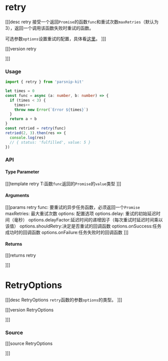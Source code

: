# retry

[[[desc retry
接受一个返回`Promise`的函数`func`和重试次数`maxRetries`（默认为 3），返回一个调用该函数失败时重试的函数。

可选参数`options`设置重试的配置，具体看[这里](#retryoptions)。
]]]

[[[version retry
  
]]]

### Usage

```ts
import { retry } from 'parsnip-kit'

let times = 0
const func = async (a: number, b: number) => {
  if (times < 3) {
    times++
    throw new Error(`Error ${times}`)
  }
  return a + b
}
const retried = retry(func)
retried(2, 3).then(res => {
  console.log(res)
  // { status: 'fulfilled', value: 5 }
})
```


### API

#### Type Parameter

[[[template retry
T:函数`func`返回的`Promise`的`value`类型
]]]

#### Arguments

[[[params retry
func: 要重试的异步任务函数，必须返回一个`Promise`
maxRetries: 最大重试次数
options: 配置选项
options.delay: 重试的初始延迟时间（毫秒）
options.delayFactor:延迟时间的递增因子（每次重试时延迟时间乘以该值）
options.shouldRetry:决定是否重试的回调函数
options.onSuccess:任务成功时的回调函数
options.onFailure:任务失败时的回调函数
]]]

#### Returns

[[[returns retry

]]]

# RetryOptions
      
[[[desc RetryOptions
`retry`函数的参数`options`的类型。
]]]

[[[version RetryOptions
  
]]]

### Source

[[[source RetryOptions
  
]]]